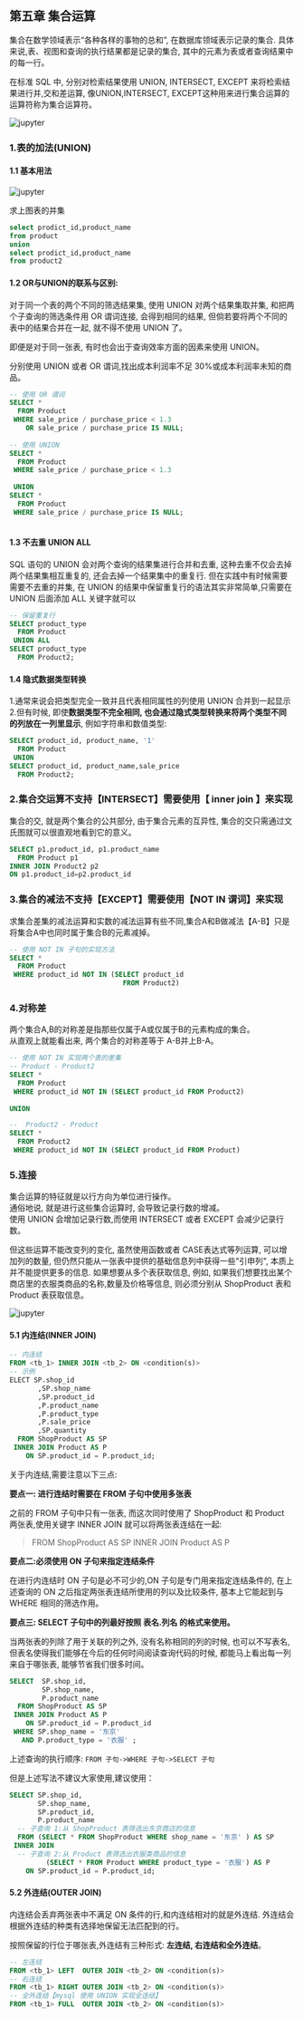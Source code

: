 ## 第五章 集合运算


集合在数学领域表示“各种各样的事物的总和”, 在数据库领域表示记录的集合. 具体来说,表、视图和查询的执行结果都是记录的集合, 其中的元素为表或者查询结果中的每一行。

在标准 SQL 中, 分别对检索结果使用 UNION, INTERSECT, EXCEPT 来将检索结果进行并,交和差运算, 像UNION,INTERSECT, EXCEPT这种用来进行集合运算的运算符称为集合运算符。

![jupyter](https://oss.linklearner.com/wonderful-sql/ch04/ch04.02.png)


### 1.表的加法(UNION)

#### 1.1 基本用法

![jupyter](https://oss.linklearner.com/wonderful-sql/ch04/ch04.03union.png)


求上图表的并集
```sql
select prodict_id,product_name
from product
union
select prodict_id,product_name
from product2

```
#### 1.2 OR与UNION的联系与区别:

对于同一个表的两个不同的筛选结果集, 使用 UNION 对两个结果集取并集, 和把两个子查询的筛选条件用 OR 谓词连接, 会得到相同的结果, 但倘若要将两个不同的表中的结果合并在一起, 就不得不使用 UNION 了。

即便是对于同一张表, 有时也会出于查询效率方面的因素来使用 UNION。

分别使用 UNION 或者 OR 谓词,找出成本利润率不足 30%或成本利润率未知的商品。

```sql
-- 使用 OR 谓词
SELECT * 
  FROM Product 
 WHERE sale_price / purchase_price < 1.3 
    OR sale_price / purchase_price IS NULL;
    
-- 使用 UNION
SELECT * 
  FROM Product 
 WHERE sale_price / purchase_price < 1.3
 
 UNION
SELECT * 
  FROM Product 
 WHERE sale_price / purchase_price IS NULL;
 
 ```
 
#### 1.3 不去重 UNION ALL

SQL 语句的 UNION 会对两个查询的结果集进行合并和去重, 这种去重不仅会去掉两个结果集相互重复的, 还会去掉一个结果集中的重复行. 但在实践中有时候需要需要不去重的并集, 在 UNION 的结果中保留重复行的语法其实非常简单,只需要在 UNION 后面添加 ALL 关键字就可以

```sql
-- 保留重复行
SELECT product_type
  FROM Product
 UNION ALL
SELECT product_type
  FROM Product2;
```

#### 1.4 隐式数据类型转换

1.通常来说会把类型完全一致并且代表相同属性的列使用 UNION 合并到一起显示      
2.但有时候, 即使**数据类型不完全相同, 也会通过隐式类型转换来将两个类型不同的列放在一列里显示**, 例如字符串和数值类型:

```sql
SELECT product_id, product_name, '1'
  FROM Product
 UNION
SELECT product_id, product_name,sale_price
  FROM Product2;
```
 

### 2.集合交运算不支持【INTERSECT】需要使用【 inner join 】来实现

集合的交, 就是两个集合的公共部分, 由于集合元素的互异性, 集合的交只需通过文氏图就可以很直观地看到它的意义。

```sql
SELECT p1.product_id, p1.product_name
  FROM Product p1
INNER JOIN Product2 p2
ON p1.product_id=p2.product_id
```

### 3.集合的减法不支持【EXCEPT】需要使用【NOT IN 谓词】来实现

求集合差集的减法运算和实数的减法运算有些不同,集合A和B做减法【A-B】只是将集合A中也同时属于集合B的元素减掉。

```sql
-- 使用 NOT IN 子句的实现方法
SELECT * 
  FROM Product
 WHERE product_id NOT IN (SELECT product_id 
                            FROM Product2)
```

### 4.对称差
两个集合A,B的对称差是指那些仅属于A或仅属于B的元素构成的集合。               
从直观上就能看出来, 两个集合的对称差等于 A-B并上B-A。         

```sql
-- 使用 NOT IN 实现两个表的差集
-- Product - Product2
SELECT * 
  FROM Product
 WHERE product_id NOT IN (SELECT product_id FROM Product2)
 
UNION

--  Product2 - Product
SELECT * 
  FROM Product2
 WHERE product_id NOT IN (SELECT product_id FROM Product)
```

### 5.连接

集合运算的特征就是以行方向为单位进行操作。  
通俗地说, 就是进行这些集合运算时, 会导致记录行数的增减。   
使用 UNION 会增加记录行数,而使用 INTERSECT 或者 EXCEPT 会减少记录行数。   

但这些运算不能改变列的变化, 虽然使用函数或者 CASE表达式等列运算, 可以增加列的数量, 但仍然只能从一张表中提供的基础信息列中获得一些"引申列", 本质上并不能提供更多的信息. 如果想要从多个表获取信息, 例如, 如果我们想要找出某个商店里的衣服类商品的名称,数量及价格等信息, 则必须分别从 ShopProduct 表和 Product 表获取信息。   

![jupyter](./images/chapter_05/sql-join.png)


#### 5.1 内连结(INNER JOIN)

```sql
-- 内连结
FROM <tb_1> INNER JOIN <tb_2> ON <condition(s)>
-- 示例
ELECT SP.shop_id
       ,SP.shop_name
       ,SP.product_id
       ,P.product_name
       ,P.product_type
       ,P.sale_price
       ,SP.quantity
  FROM ShopProduct AS SP
 INNER JOIN Product AS P
    ON SP.product_id = P.product_id;

```

关于内连结,需要注意以下三点:

**要点一: 进行连结时需要在 FROM 子句中使用多张表**

之前的 FROM 子句中只有一张表, 而这次同时使用了 ShopProduct 和 Product 两张表,使用关键字 INNER JOIN 就可以将两张表连结在一起:
> FROM ShopProduct AS SP INNER JOIN Product AS P

**要点二:必须使用 ON 子句来指定连结条件**

在进行内连结时 ON 子句是必不可少的,ON 子句是专门用来指定连结条件的, 在上述查询的 ON 之后指定两张表连结所使用的列以及比较条件, 基本上它能起到与 WHERE 相同的筛选作用。

**要点三: SELECT 子句中的列最好按照 表名.列名 的格式来使用。**

当两张表的列除了用于关联的列之外, 没有名称相同的列的时候, 也可以不写表名, 但表名使得我们能够在今后的任何时间阅读查询代码的时候, 都能马上看出每一列来自于哪张表, 能够节省我们很多时间。

```sql
SELECT  SP.shop_id,
        SP.shop_name,
        P.product_name
  FROM ShopProduct AS SP
 INNER JOIN Product AS P
    ON SP.product_id = P.product_id
 WHERE SP.shop_name = '东京'
   AND P.product_type = '衣服' ;
```
上述查询的执行顺序: `FROM 子句->WHERE 子句->SELECT 子句`

但是上述写法不建议大家使用,建议使用：
```sql
SELECT SP.shop_id,
       SP.shop_name,
       SP.product_id,
       P.product_name
  -- 子查询 1:从 ShopProduct 表筛选出东京商店的信息
  FROM (SELECT * FROM ShopProduct WHERE shop_name = '东京' ) AS SP
 INNER JOIN 
  -- 子查询 2:从 Product 表筛选出衣服类商品的信息
         (SELECT * FROM Product WHERE product_type = '衣服') AS P
    ON SP.product_id = P.product_id;
```

#### 5.2 外连结(OUTER JOIN)

内连结会丢弃两张表中不满足 ON 条件的行,和内连结相对的就是外连结. 外连结会根据外连结的种类有选择地保留无法匹配到的行。

按照保留的行位于哪张表,外连结有三种形式: **左连结, 右连结和全外连结**。

```sql
-- 左连结     
FROM <tb_1> LEFT  OUTER JOIN <tb_2> ON <condition(s)>
-- 右连结     
FROM <tb_1> RIGHT OUTER JOIN <tb_2> ON <condition(s)>
-- 全外连结【mysql 使用 UNION 实现全连结】
FROM <tb_1> FULL  OUTER JOIN <tb_2> ON <condition(s)>
```



